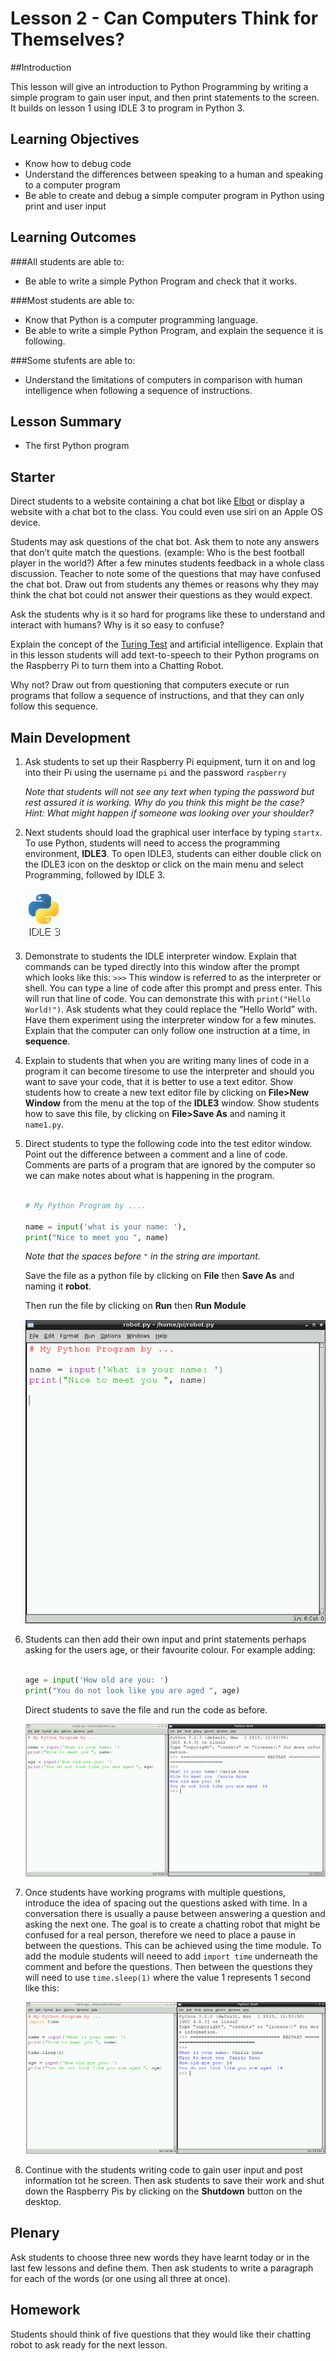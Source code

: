 # Lesson 2 - Can Computers Think for Themselves? 

##Introduction

This lesson will give an introduction to Python Programming by writing a simple program to gain user input, and then print statements to the screen. It builds on lesson 1 using IDLE 3 to program in Python 3.


## Learning Objectives

- Know how to debug code
- Understand the differences between speaking to a human and speaking to a computer program
- Be able to create and debug a simple computer program in Python using print and user input


## Learning Outcomes

###All students are able to:

- Be able to write a simple Python Program and check that it works.

###Most students are able to:

- Know that Python is a computer programming language.  
- Be able to write a simple Python Program, and explain the sequence it is following.

###Some stufents are able to:

- Understand the limitations of computers in comparison with human intelligence when following a sequence of instructions. 


## Lesson Summary

- The first Python program

## Starter

Direct students to a website containing a chat bot like [Elbot](http://www.elbot.com/) or display a website with a chat bot to the class. You could even use siri on an Apple OS device. 

Students may ask questions of the chat bot. Ask them to note any answers that don’t quite match the questions. (example: Who is the best football player in the world?) After a few minutes students feedback in a whole class discussion. Teacher to note some of the questions that may have confused the chat bot. Draw out from students any themes or reasons why they may think the chat bot could not answer their questions as they would expect.

Ask the students why is it so hard for programs like these to understand and interact with humans? Why is it so easy to confuse?

Explain the concept of the [Turing Test](http://en.wikipedia.org/wiki/Turing_test) and artificial intelligence. Explain that in this lesson students will add text-to-speech to their Python programs on the Raspberry Pi to turn them into a Chatting Robot.


Why not? Draw out from questioning that computers execute or run programs that follow a sequence of instructions, and that they can only follow this sequence. 


## Main Development

1. Ask students to set up their Raspberry Pi equipment, turn it on and log into their Pi using the username `pi` and the password `raspberry`

	*Note that students will not see any text when typing the password but rest assured it is working. Why do you think this might be the case? Hint: What might happen if someone was looking over your shoulder?*
	
2. Next students should load the graphical user interface by typing `startx`. To use Python, students will need to access the programming environment, **IDLE3**. To open IDLE3, students can either double click on the IDLE3 icon on the desktop or click on the main menu and select Programming, followed by IDLE 3.

	![](idle3.png)

3. Demonstrate to students the IDLE interpreter window. Explain that commands can be typed directly into this window after the prompt which looks like this:  `>>>` This window is referred to as the interpreter or shell. You can type a line of code after this prompt and press enter. This will run that line of code. You can demonstrate this with `print("Hello World!")`. Ask students what they could replace the “Hello World” with. Have them experiment using the interpreter window for a few minutes. Explain that the computer can only follow one instruction at a time, in **sequence**. 

4. Explain to students that when you are writing many lines of code in a program it can become tiresome to use the interpreter and should you want to save your code, that it is better to use a text editor. Show students how to create a new text editor file by clicking on **File>New Window** from the menu at the top of the **IDLE3** window. Show students how to save this file, by clicking on **File>Save As** and naming it `name1.py`.

5. Direct students to type the following code into the test editor window. Point out the difference between a comment and a line of code. Comments are parts of a program that are ignored by the computer so we can make notes about what is happening in the program. 

	```python
	
	# My Python Program by ....
	
	name = input('what is your name: '),
	print("Nice to meet you ", name)
	```
	
	*Note that the spaces before `"` in the string are important.*
	
	Save the file as a python file by clicking on **File** then **Save As** and naming it **robot**.
	
	Then run the file by clicking on **Run** then **Run Module**
	
	![](program-1.png)

6. Students can then add their own input and print statements perhaps asking for the users age, or their favourite colour. For example adding:

	```python
	
	age = input('How old are you: ')
	print("You do not look like you are aged ", age)
	```
	Direct students to save the file and run the code as before.
	
	![](program-2.png)
	
7. Once students have working programs with multiple questions, introduce the idea of spacing out the questions asked with time. In a conversation there is usually a pause between answering a question and asking the next one. The goal is to create a chatting robot that might be confused for a real person, therefore we need to place a pause in between the questions. This can be achieved using the time module. To add the module students will neeed to add `import time` underneath the comment and before the questions. Then between the questions they will need to use `time.sleep(1)` where the value 1 represents 1 second like this:

	![](program-3.png)

8. Continue with the students writing code to gain user input and post information tot he screen. Then ask students to save their work and shut down the Raspberry Pis by clicking on the **Shutdown** button on the desktop.

## Plenary

Ask students to choose three new words they have learnt today or in the last few lessons and define them. Then ask students to write a paragraph for each of the words (or one using all three at once).


## Homework

Students should think of five questions that they would like their chatting robot to ask ready for the next lesson.

